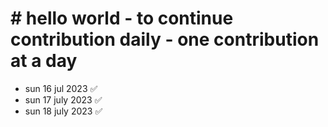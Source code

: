 # # hello world - to continue contribution daily - one contribution at a day

- sun 16 jul 2023 ✅
- sun 17 july 2023 ✅
- sun 18 july 2023 ✅
